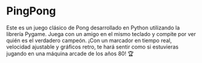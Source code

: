 # PingPong
Este es un juego clásico de Pong desarrollado en Python utilizando la librería Pygame. Juega con un amigo en el mismo teclado y compite por ver quién es el verdadero campeón. ¡Con un marcador en tiempo real, velocidad ajustable y gráficos retro, te hará sentir como si estuvieras jugando en una máquina arcade de los años 80! 🏆
